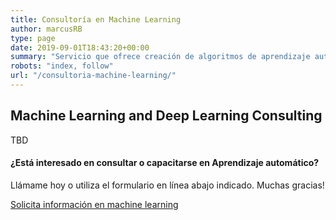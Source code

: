 ```yaml
---
title: Consultoría en Machine Learning
author: marcusRB
type: page
date: 2019-09-01T18:43:20+00:00
summary: "Servicio que ofrece creación de algoritmos de aprendizaje automático."
robots: "index, follow"
url: "/consultoria-machine-learning/"
---
```


## Machine Learning and Deep Learning Consulting

TBD



#### ¿Está interesado en consultar o capacitarse en Aprendizaje automático?

Llámame hoy o utiliza el formulario en línea abajo indicado. Muchas gracias!

[Solicita información en machine learning](../#contact)
